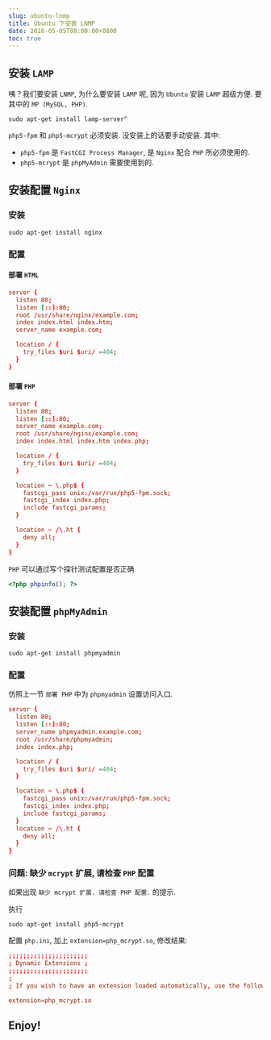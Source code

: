 ```yaml
---
slug: ubuntu-lnmp
title: Ubuntu 下安装 LNMP
date: 2016-05-05T08:00:00+0800
toc: true
---
```


## 安装 `LAMP`

咦？我们要安装 `LNMP`, 为什么要安装 `LAMP` 呢, 因为 `Ubuntu` 安装 `LAMP` 超级方便. 要其中的 `MP (MySQL, PHP)`.

```shell
sudo apt-get install lamp-server^
```

`php5-fpm` 和 `php5-mcrypt` 必须安装. 没安装上的话要手动安装. 其中:

- `php5-fpm` 是 `FastCGI Process Manager`, 是 `Nginx` 配合 `PHP` 所必须使用的.
- `php5-mcrypt` 是 `phpMyAdmin` 需要使用到的.

## 安装配置 `Nginx`

### 安装

```shell
sudo apt-get install nginx
```

### 配置

#### 部署 `HTML`

```conf
server {
  listen 80;
  listen [::]:80;
  root /usr/share/nginx/example.com;
  index index.html index.htm;
  server_name example.com;

  location / {
    try_files $uri $uri/ =404;
  }
}
```

#### 部署 `PHP`

```conf
server {
  listen 80;
  listen [::]:80;
  server_name example.com;
  root /usr/share/nginx/example.com;
  index index.html index.htm index.php;

  location / {
    try_files $uri $uri/ =404;
  }

  location ~ \.php$ {
    fastcgi_pass unix:/var/run/php5-fpm.sock;
    fastcgi_index index.php;
    include fastcgi_params;
  }

  location ~ /\.ht {
    deny all;
  }
}
```

`PHP` 可以通过写个探针测试配置是否正确

```php
<?php phpinfo(); ?>
```

## 安装配置 `phpMyAdmin`

### 安装

```shell
sudo apt-get install phpmyadmin
```

### 配置

仿照上一节 `部署 PHP` 中为 `phpmyadmin` 设置访问入口.

```conf
server {
  listen 80;
  listen [::]:80;
  server_name phpmyadmin.example.com;
  root /usr/share/phpmyadmin;
  index index.php;

  location / {
    try_files $uri $uri/ =404;
  }

  location ~ \.php$ {
    fastcgi_pass unix:/var/run/php5-fpm.sock;
    fastcgi_index index.php;
    include fastcgi_params;
  }
  location ~ /\.ht {
    deny all;
  }
}
```

### 问题: 缺少 `mcrypt` 扩展, 请检查 `PHP` 配置

如果出现 `缺少 mcrypt 扩展. 请检查 PHP 配置.` 的提示.

执行

```shell
sudo apt-get install php5-mcrypt
```  

配置 `php.ini`, 加上 `extension=php_mcrypt.so`, 修改结果:

```conf
;;;;;;;;;;;;;;;;;;;;;;
; Dynamic Extensions ;
;;;;;;;;;;;;;;;;;;;;;;
;
; If you wish to have an extension loaded automatically, use the following

extension=php_mcrypt.so
```

## Enjoy!
